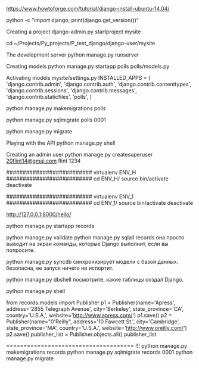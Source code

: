 https://www.howtoforge.com/tutorial/django-install-ubuntu-14.04/


python -c "import django; print(django.get_version())"

Creating a project
django-admin.py startproject mysite

cd ~/Projects/Py_projects/P_test_django/django-user/mysite

The development server
python manage.py runserver



Creating models
python manage.py startapp polls
    polls/models.py

Activating models
    mysite/settings.py
    INSTALLED_APPS = (
        'django.contrib.admin',
        'django.contrib.auth',
        'django.contrib.contenttypes',
        'django.contrib.sessions',
        'django.contrib.messages',
        'django.contrib.staticfiles',
        'polls',
    )


python manage.py makemigrations polls

python manage.py sqlmigrate polls 0001

python manage.py migrate



Playing with the API
python manage.py shell



Creating an admin user
python manage.py createsuperuser
20flint14@gmai.com  flint  1234



########################## virtualenv ENV_H ##########################
cd ENV_H/
source bin/activate
deactivate



########################## virtualenv ENV_1 ##########################
cd ENV_1/
source bin/activate
deactivate


http://127.0.0.1:8000/hello/




python manage.py startapp records

python manage.py validate
python manage.py sqlall records она просто выводит на экран команды,
которые Django выполнит, если вы попросите.

python manage.py syncdb синхронизирует модели с базой данных. безопасна, ее запуск
ничего не испортит.

python manage.py dbshell    посмотрите, какие таблицы создал Django.



python manage.py shell

from records.models import Publisher
p1 = Publisher(name='Apress', address='2855 Telegraph Avenue',
city='Berkeley', state_province='CA', country='U.S.A,',
website='http://www.apress.com/')
p1.save()
p2 = Publisher(name="0'Reilly", address='10 Fawcett St.',
city='Cambridge', state_province='MA', country='U.S.A.',
website='http://www.oreilly.com/')
p2.save()
publisher_list = Publisher.objects.all()
publisher_list

===================================== !!!
python manage.py makemigrations records
python manage.py sqlmigrate records 0001
python manage.py migrate





